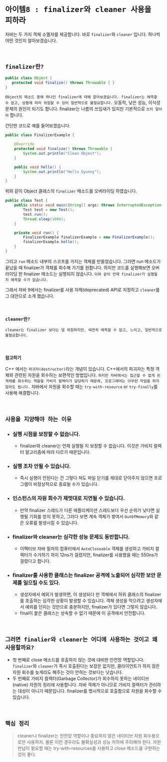 # `아이템8 : finalizer와 cleaner 사용을 피하라`

자바는 두 가지 객체 소멸자를 제공합니다. 바로 `finalizer`와 `cleaner` 입니다. 하나씩 어떤 것인지 알아보겠습니다. 

<br>

## `finalizer란?`

```java
public class Object {
   protected void finalize() throws Throwable { }
}
```

`Object의 메소드 중에 하나인 finalizer에 대해 알아보겠습니다. finalizer는 예측할 수 없고, 상황에 따라 위험할 수 있어 일반적으로 불필요합니다.` 오동작, 낮은 성능, 이식성 문제의 원인이 되기도 합니다. 
finalizer는 나름의 쓰임새가 있지만 기본적으로 `쓰지 말아야` 합니다. 

간단한 코드로 예를 들어보겠습니다. 

```java
public class FinalizerExample {

    @Override
    protected void finalize() throws Throwable {
        System.out.println("Clean Object");
    }

    public void hello() {
        System.out.println("Hello Gyunny");
    }
}
```

위와 같이 Object 클래스의 `finalizer` 메소드를 오버라이딩 하였습니다. 

```java
public class Test {
    public static void main(String[] args) throws InterruptedException {
        Test test = new Test();
        test.run();
        Thread.sleep(1000);
    }

    private void run() {
        FinalizerExample finalizerExample = new FinalizerExample();
        finalizerExample.hello();
    }
}
```

그리고 `run` 메소드 내부의 스코프를 가지는 객체를 만들었습니다. 그러면 run 메소드가 끝났을 때 finalizer가 객체를 회수해 가기를 원합니다. 
하지만 코드를 실행해보면 오버라이딩 한 finalizer 메소드는 실행되지 않습니다. `이와 같이 언제 finalizer가 실행될 지 예측할 수가 없습니다.`

그래서 자바 9에서는 finalizer를 사용 자제(deprecated) API로 지정하고 `cleaner`를 그 대안으로 소개 했습니다. 

<br>

### `cleaner란?`

`cleaner는 finalizer 보다는 덜 위험하지만, 여전히 에측할 수 없고, 느리고, 일반적으로 불필요합니다.`

<br>

### `참고하기`

C++ 에서는 `파괴자(destructor)`라는 개념이 있습니다. C++에서의 파괴자는 특정 객체와 관련된 자원을 회수하는 보편적인 방법입니다. 
`하지만 자바에서는 접근할 수 없게 된 객체를 회수하는 역할을 가비지 컬렉터가 담당하기 때문에, 프로그래머는 아무런 작업을 하지 않아도 됩니다.`
자바에서 자원을 회수할 때는 `try-with-resource` or `try-finally`를 사용해 해결합니다. 

<br>

## `사용을 지양해야 하는 이유`

- ### 실행 시점을 보장할 수 없습니다. 
    - finalizer와 cleaner는 언제 실행될 지 보장할 수 없습니다. 이것은 가비지 컬렉터 알고리즘에 따라 다르기 때문입니다. 
    
- ### 실행 조차 안될 수 있습니다. 
    - 즉시 실행이 안된다는 건 그렇다 쳐도 파일 닫기를 제대로 닫아주지 않으면 프로그램이 비정상적으로 종료될 수가 있습니다. 
    
- ### 인스턴스의 자원 회수가 제멋대로 지연될 수 있습니다.
    - 만약 finalizer 스레드가 다른 애플리케이션 스레드보다 우선 순위가 낮다면 실행될 기회를 얻지 못하고, 그러다 보면 계속 객체가 쌓여서 `OutOfMemory`와 같은 오류를 발생시킬 수 있습니다.
   
- ### finalizer와 cleaner는 심각한 성능 문제도 동반합니다. 
    - 이펙티브 자바 필자의 컴퓨터에서 `AutoCloseable` 객체를 생성하고 가비지 컬렉터가 수거하기 까지 12ns가 걸렸지만, finalizer를 사용했을 때는 550ns가 걸렸다고 합니다. 
   
- ### finalizer를 사용한 클래스는 finalizer 공격에 노출되어 심각한 보안 문제를 일으킬 수도 있다.
    - 생성자에서 예외가 발생하면, 이 생성되다 만 객체에서 하위 클래스의 finalizer를 호출하는 심각한 상황이 발생할 수 있습니다. 
    객체 생성을 막으려고 생성자에서 예외를 던지는 것만으로 충분하지만, finalizer가 있다면 그렇지 않습니다. 
    - final이 붙은 클래스는 상속할 수 없기 때문에 이 공격에서 안전합니다. 
    
<br>

## `그러면 finalier와 cleaner는 어디에 사용하는 것이고 왜 사용할까요?`

- 첫 번째로 close 메소드를 호출하지 않는 것에 대비한 안전망 역할입니다. `finalizer`와 `cleaner`가 즉시 호출된다는 보장은 없지만, 클라이언트가 하지 않은 자원 회수를 늦게라도 해주는 것이 안하는 것보다는 낫습니다. 
- 두 번째로 가비지 컬렉터(Garbage Collector)가 회수하지 못하는 네이티브(native) 자원의 정리에 사용합니다. 자바 객체가 아니므로 가비지 컬렉터가 관리하는 대상이 아니기 때문입니다. finalizer를 명시적으로 호출함으로 자원을 회수할 수 있습니다.
        
<br>

## `핵심 정리`

> cleaner나 finalizer는 안전망 역할이나 중요하지 않은 네이티브 자원 회수용으로만 사용하자. 물론 이런 경우라도 불확실성과 성능 저하에 주의해야 한다. 
> 자원 반납이 필요할 때는 try-with-resources를 사용하고 close 메소드를 구현하는 것이 좋다. 





 